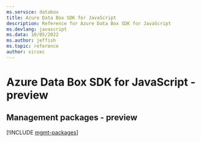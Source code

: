 ```yaml
---
ms.service: databox
title: Azure Data Box SDK for JavaScript
description: Reference for Azure Data Box SDK for JavaScript
ms.devlang: javascript
ms.data: 10/05/2022
ms.author: jeffish
ms.topic: reference
author: xirzec
---
```

# Azure Data Box SDK for JavaScript - preview

## Management packages - preview
[!INCLUDE [mgmt-packages](data-box-mgmt-index.md)]